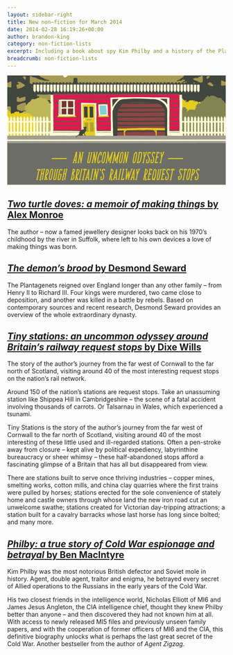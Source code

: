 ```yaml
---
layout: sidebar-right
title: New non–fiction for March 2014
date: 2014-02-28 16:19:26+00:00
author: brandon-king
category: non-fiction-lists
excerpt: Including a book about spy Kim Philby and a history of the Plantagenets.
breadcrumb: non-fiction-lists
---
```

![Tiny stations: an uncommon odyssey around Britain&#8217;s railway request stops by Dixe Wills](/images/featured/featured-tiny-stations.jpg)

## [<cite>Two turtle doves: a memoir of making things</cite> by Alex Monroe](https://suffolk.spydus.co.uk/cgi-bin/spydus.exe/ENQ/OPAC/BIBENQ/11515948?QRY=CTIBIB%3C%20IRN(33733325)&QRYTEXT=Two%20turtle%20doves%20%3A%20a%20memoir%20of%20making%20things)

The author – now a famed jewellery designer looks back on his 1970’s childhood by the river in Suffolk, where left to his own devices a love of making things was born.

## [<cite>The demon&#8217;s brood</cite> by Desmond Seward](https://suffolk.spydus.co.uk/cgi-bin/spydus.exe/ENQ/OPAC/BIBENQ/11518608?QRY=CTIBIB%3C%20IRN(34299635)&QRYTEXT=The%20demon%27s%20brood)

The Plantagenets reigned over England longer than any other family – from Henry II to Richard III. Four kings were murdered, two came close to deposition, and another was killed in a battle by rebels. Based on contemporary sources and recent research, Desmond Seward provides an overview of the whole extraordinary dynasty.

## [<cite>Tiny stations: an uncommon odyssey around Britain&#8217;s railway request stops</cite> by Dixe Wills](https://suffolk.spydus.co.uk/cgi-bin/spydus.exe/ENQ/OPAC/BIBENQ/11519189?QRY=CTIBIB%3C%20IRN(38864620)&QRYTEXT=Tiny%20stations)

The story of the author&#8217;s journey from the far west of Cornwall to the far north of Scotland, visiting around 40 of the most interesting request stops on the nation&#8217;s rail network.

Around 150 of the nation&#8217;s stations are request stops. Take an unassuming station like Shippea Hill in Cambridgeshire – the scene of a fatal accident involving thousands of carrots. Or Talsarnau in Wales, which experienced a tsunami.

Tiny Stations is the story of the author&#8217;s journey from the far west of Cornwall to the far north of Scotland, visiting around 40 of the most interesting of these little used and ill-regarded stations. Often a pen-stroke away from closure – kept alive by political expediency, labyrinthine bureaucracy or sheer whimsy – these half-abandoned stops afford a fascinating glimpse of a Britain that has all but disappeared from view.

There are stations built to serve once thriving industries – copper mines, smelting works, cotton mills, and china clay quarries where the first trains were pulled by horses; stations erected for the sole convenience of stately home and castle owners through whose land the new iron road cut an unwelcome swathe; stations created for Victorian day-tripping attractions; a station built for a cavalry barracks whose last horse has long since bolted; and many more.

## [<cite>Philby: a true story of Cold War espionage and betrayal</cite> by Ben MacIntyre](https://suffolk.spydus.co.uk/cgi-bin/spydus.exe/ENQ/OPAC/BIBENQ/11520173?QRY=CTIBIB%3C%20IRN(46652887)&QRYTEXT=A%20spy%20among%20friends%20%3A%20Philby%20and%20the%20great%20betrayal)

Kim Philby was the most notorious British defector and Soviet mole in history. Agent, double agent, traitor and enigma, he betrayed every secret of Allied operations to the Russians in the early years of the Cold War.

His two closest friends in the intelligence world, Nicholas Elliott of MI6 and James Jesus Angleton, the CIA intelligence chief, thought they knew Philby better than anyone – and then discovered they had not known him at all. With access to newly released MI5 files and previously unseen family papers, and with the cooperation of former officers of MI6 and the CIA, this definitive biography unlocks what is perhaps the last great secret of the Cold War. Another bestseller from the author of <cite>Agent Zigzag</cite>.
